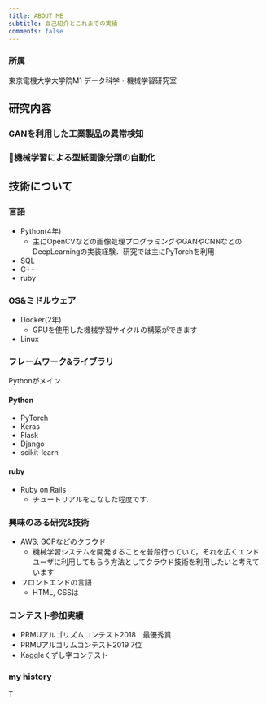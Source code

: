 ```yaml
---
title: ABOUT ME
subtitle: 自己紹介とこれまでの実績
comments: false
---
```


### 所属

東京電機大学大学院M1
データ科学・機械学習研究室


## 研究内容
### GANを利用した工業製品の異常検知

### 機械学習による型紙画像分類の自動化



## 技術について
### 言語
- Python(4年)
  - 主にOpenCVなどの画像処理プログラミングやGANやCNNなどのDeepLearningの実装経験．研究では主にPyTorchを利用
- SQL
- C++
- ruby

### OS&ミドルウェア
- Docker(2年)
  - GPUを使用した機械学習サイクルの構築ができます
- Linux

### フレームワーク&ライブラリ
Pythonがメイン
#### Python

- PyTorch
- Keras
- Flask
- Django
- scikit-learn
#### ruby
- Ruby on Rails
  - チュートリアルをこなした程度です.

### 興味のある研究&技術
- AWS, GCPなどのクラウド
  - 機械学習システムを開発することを普段行っていて，それを広くエンドユーザに利用してもらう方法としてクラウド技術を利用したいと考えています
- フロントエンドの言語  
  - HTML, CSSは

### コンテスト参加実績

- PRMUアルゴリズムコンテスト2018　最優秀賞
- PRMUアルゴリムコンテスト2019 7位
- Kaggleくずし字コンテスト

### my history

T